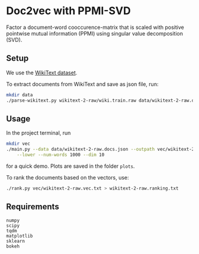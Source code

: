 # Doc2vec with PPMI-SVD
Factor a document-word cooccurence-matrix that is scaled with positive pointwise mutual information (PPMI) using singular value decomposition (SVD).

## Setup
We use the [WikiText dataset](https://einstein.ai/research/the-wikitext-long-term-dependency-language-modeling-dataset).

To extract documents from WikiText and save as json file, run:
```bash
mkdir data
./parse-wikitext.py wikitext-2-raw/wiki.train.raw data/wikitext-2-raw.docs.json
```

## Usage
In the project terminal, run
```bash
mkdir vec
./main.py --data data/wikitext-2-raw.docs.json --outpath vec/wikitext-2-raw.vec.txt \
    --lower --num-words 1000 --dim 10
```
for a quick demo. Plots are saved in the folder `plots`.

To rank the documents based on the vectors, use:
```bash
./rank.py vec/wikitext-2-raw.vec.txt > wikitext-2-raw.ranking.txt
```


## Requirements
```
numpy
scipy
tqdm
matplotlib
sklearn
bokeh
```
